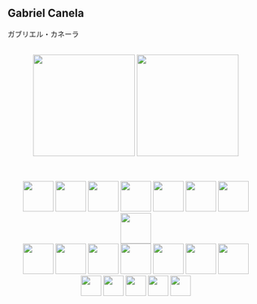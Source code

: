 ## Gabriel Canela
ガブリエル・カネーラ
<br/>
<br/>
<div align="center">
  <img height="200em" src="https://github-readme-stats.vercel.app/api?username=Canela-san&&count_private=true&hide_rank=true&theme=dark&show_icons=true"/>
  <img height="200em" height="100%" src="https://github-readme-stats.vercel.app/api/top-langs/?username=Canela-san&theme=dark"/>
</div>
<br/>

##

<div align="center">
  <img height="60" src="https://cdn.jsdelivr.net/gh/devicons/devicon@latest/icons/python/python-original.svg" />
  <img height="60" src="https://cdn.jsdelivr.net/gh/devicons/devicon@latest/icons/java/java-original.svg" />
  <img height="60" src="https://cdn.jsdelivr.net/gh/devicons/devicon@latest/icons/docker/docker-original.svg" />
  <img height="60" src="https://cdn.jsdelivr.net/gh/devicons/devicon@latest/icons/photoshop/photoshop-original.svg" />
  <img height="60" src="https://cdn.jsdelivr.net/gh/devicons/devicon@latest/icons/php/php-original.svg" />
  <img height="60" src="https://cdn.jsdelivr.net/gh/devicons/devicon@latest/icons/bash/bash-original.svg" />
  <img height="60" src="https://cdn.jsdelivr.net/gh/devicons/devicon@latest/icons/debian/debian-original.svg" />
  <img height="60" src="https://cdn.jsdelivr.net/gh/devicons/devicon@latest/icons/matlab/matlab-original.svg" />
</div>
<div align="center">
  <img height="60" src="https://cdn.jsdelivr.net/gh/devicons/devicon@latest/icons/mysql/mysql-original-wordmark.svg" />
  <img height="60" src="https://cdn.jsdelivr.net/gh/devicons/devicon@latest/icons/androidstudio/androidstudio-original.svg" />
  <img height="60" src="https://cdn.jsdelivr.net/gh/devicons/devicon@latest/icons/labview/labview-original.svg" />
  <img height="60" src="https://cdn.jsdelivr.net/gh/devicons/devicon@latest/icons/powershell/powershell-original.svg" />
  <img height="60" src="https://cdn.jsdelivr.net/gh/devicons/devicon@latest/icons/arduino/arduino-original-wordmark.svg" />
  <img height="60" src="https://cdn.jsdelivr.net/gh/devicons/devicon@latest/icons/c/c-original.svg" />
  <img height="60" src="https://cdn.jsdelivr.net/gh/devicons/devicon@latest/icons/moodle/moodle-original.svg" />
            
</div>
<div align="center">
  <img height="40"src="https://cdn.jsdelivr.net/gh/devicons/devicon@latest/icons/javascript/javascript-original.svg" />        
  <img height="40" src="https://cdn.jsdelivr.net/gh/devicons/devicon/icons/html5/html5-original.svg" />
  <img height="40" src="https://cdn.jsdelivr.net/gh/devicons/devicon/icons/css3/css3-original.svg" />
  <img height="40" src="https://cdn.jsdelivr.net/gh/devicons/devicon@latest/icons/pytorch/pytorch-original.svg" />
  <img height="40" src="https://cdn.jsdelivr.net/gh/devicons/devicon@latest/icons/vscode/vscode-original.svg" />
</div>

##

<br/>
  
